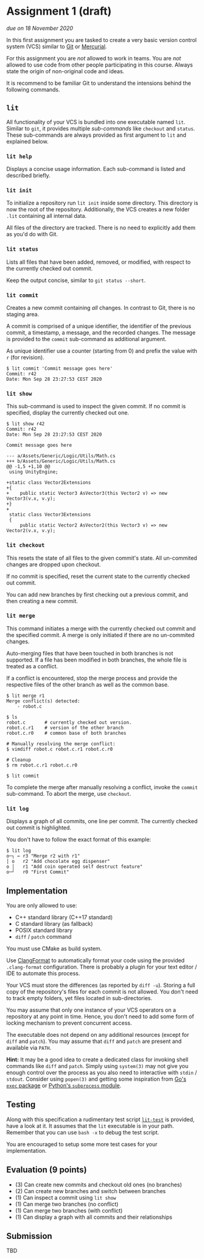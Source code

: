 # Assignment 1 (draft)

*due on 18 November 2020*

In this first assignment you are tasked to create a very basic version control system (VCS) similar to [Git](https://git-scm.com/) or [Mercurial](https://www.mercurial-scm.org/).

For this assignment you are *not* allowed to work in teams.
You are *not* allowed to use code from other people participating in this course.
Always state the origin of non-original code and ideas.

It is recommend to be familiar Git to understand the intensions behind the following commands.

## `lit`

All functionality of your VCS is bundled into one executable named `lit`.
Similar to `git`, it provides multiple *sub-commands* like `checkout` and `status`.
These sub-commands are always provided as first argument to `lit` and explained below.

### `lit help`

Displays a concise usage information.
Each sub-command is listed and described briefly.

### `lit init`

To initialize a repository run `lit init` inside some directory.
This directory is now the root of the repository.
Additionally, the VCS creates a new folder `.lit` containing all internal data.

All files of the directory are tracked.
There is no need to explicitly add them as you'd do with Git.

### `lit status`

Lists all files that have been added, removed, or modified, with respect to the currently checked out commit.

Keep the output concise, similar to `git status --short`.

### `lit commit`

Creates a new commit containing *all* changes.
In contrast to Git, there is no staging area.

A commit is comprised of a unique identifier, the identifier of the previous commit, a timestamp, a message, and the recorded changes.
The message is provided to the `commit` sub-command as additional argument.

As unique identifier use a counter (starting from 0) and prefix the value with `r` (for revision).

```
$ lit commit 'Commit message goes here'
Commit: r42
Date: Mon Sep 28 23:27:53 CEST 2020
```

### `lit show`

This sub-command is used to inspect the given commit.
If no commit is specified, display the currently checked out one.

```
$ lit show r42
Commit: r42
Date: Mon Sep 28 23:27:53 CEST 2020

Commit message goes here

--- a/Assets/Generic/Logic/Utils/Math.cs
+++ b/Assets/Generic/Logic/Utils/Math.cs
@@ -1,5 +1,10 @@
 using UnityEngine;

+static class Vector2Extensions
+{
+    public static Vector3 AsVector3(this Vector2 v) => new Vector3(v.x, v.y);
+}
+
 static class Vector3Extensions
 {
     public static Vector2 AsVector2(this Vector3 v) => new Vector2(v.x, v.y);
```

### `lit checkout`

This resets the state of all files to the given commit's state.
All un-commited changes are dropped upon checkout.

If no commit is specified, reset the current state to the currently checked out commit.

You can add new branches by first checking out a previous commit, and then creating a new commit.

### `lit merge`

This command initiates a merge with the currently checked out commit and the specified commit.
A merge is only initiated if there are no un-commited changes.

Auto-merging files that have been touched in both branches is not supported.
If a file has been modified in both branches, the whole file is treated as a conflict.

If a conflict is encountered, stop the merge process and provide the respective files of the other branch as well as the common base.

```
$ lit merge r1
Merge conflict(s) detected:
    - robot.c

$ ls
robot.c       # currently checked out version.
robot.c.r1    # version of the other branch
robot.c.r0    # common base of both branches

# Manually resolving the merge conflict:
$ vimdiff robot.c robot.c.r1 robot.c.r0

# Cleanup
$ rm robot.c.r1 robot.c.r0

$ lit commit
```

To complete the merge after manually resolving a conflict, invoke the `commit` sub-command.
To abort the merge, use `checkout`.

### `lit log`

Displays a graph of all commits, one line per commit.
The currently checked out commit is highlighted.

You don't have to follow the exact format of this example:

```
$ lit log
o─┐ ← r3 "Merge r2 with r1"
│ o   r2 "Add chocolate egg dispenser"
o │   r1 "Add coin operated self destruct feature"
o─┘   r0 "First Commit"
```

## Implementation

You are only allowed to use:
- C++ standard library (C++17 standard)
- C standard library (as fallback)
- POSIX standard library
- `diff` / `patch` command

You must use CMake as build system.

Use [ClangFormat](https://clang.llvm.org/docs/ClangFormat.html) to automatically format your code using the provided `.clang-format` configuration.
There is probably a plugin for your text editor / IDE to automate this process.

Your VCS must store the differences (as reported by `diff -u`).
Storing a full copy of the repository's files for each commit is not allowed.
You don't need to track empty folders, yet files located in sub-directories.

You may assume that only one instance of your VCS operators on a repository at any point in time.
Hence, you don't need to add some form of locking mechanism to prevent concurrent access.

The executable does not depend on any additional resources (except for `diff` and `patch`).
You may assume that `diff` and `patch` are present and available via `PATH`.

**Hint:** It may be a good idea to create a dedicated class for invoking shell commands like `diff` and `patch`.
Simply using `system(3)` may not give you enough control over the process as you also need to interactive with `stdin` / `stdout`.
Consider using `popen(3)` and getting some inspiration from [Go's `exec` package](https://golang.org/pkg/os/exec/) or [Python's `subprocess` module](https://docs.python.org/3/library/subprocess.html).

## Testing

Along with this specification a rudimentary test script [`lit-test`](lit-test) is provided, have a look at it.
It assumes that the `lit` executable is in your path.
Remember that you can use `bash -x` to debug the test script.

You are encouraged to setup some more test cases for your implementation.

## Evaluation (9 points)

- (3) Can create new commits and checkout old ones (no branches)
- (2) Can create new branches and switch between branches
- (1) Can inspect a commit using `lit show`
- (1) Can merge two branches (no conflict)
- (1) Can merge two branches (with conflict)
- (1) Can display a graph with all commits and their relationships

## Submission

TBD
